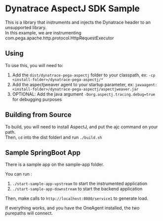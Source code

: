 # Dynatrace AspectJ SDK Sample


This is a library that instruments and injects the Dynatrace header to an unsupported library.  
In this example, we are instrumenting com.pega.apache.http.protocol.HttpRequestExecutor

## Using

To use this, you will need to:

1. Add the `dist/dynatrace-pega-aspectj` folder to your classpath, ex: `-cp <install-folder>/dynatrace-pega-aspectj/*`
2. Add the aspectjweaver agent to your startup parameter, ex: `javaagent:<install-folder>/dynatrace-pega-aspectj/aspectjweaver.jar`
3. OPTIONAL: Add the java argument `-Dorg.aspectj.tracing.debug=true` for debugging purposes

## Building from Source

To build, you will need to install AspectJ, and put the ajc command on your path.  
Then, `cd` into the dist folderl and run `./build.sh`

## Sample SpringBoot App

There is a sample app on the sample-app folder.

You can run :

1. `./start-sample-app-upstream` to start the instrumented application
2. `./start-sample-app-downstream` to start the backend application

Then, make calls to `http://localhost:8080/service1` to generate load.

If everything works, and you have the OneAgent installed, the two purepaths will connect.
   



